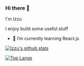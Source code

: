 ### Hi there 👋
I'm Izzu

I enjoy build some useful stuff

- 🌱 I’m currently learning React.js

[![Izzu's github stats](https://github-readme-stats.vercel.app/api?username=izzuzantyaf&show_icons=true&theme=blueberry)](https://github.com/anuraghazra/github-readme-stats)

[![Top Langs](https://github-readme-stats.vercel.app/api/top-langs/?username=izzuzantyaf&layout=compact&theme=blueberry)](https://github.com/anuraghazra/github-readme-stats)
